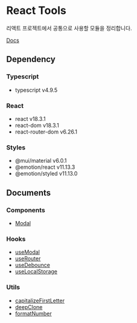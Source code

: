 # React Tools

리액트 프로젝트에서 공통으로 사용할 모듈을 정리합니다.

[Docs](https://haesoo-y.github.io/react-tools/index.html)

## Dependency

### Typescript

- typescript v4.9.5

### React

- react v18.3.1
- react-dom v18.3.1
- react-router-dom v6.26.1

### Styles

- @mui/material v6.0.1
- @emotion/react v11.13.3
- @emotion/styled v11.13.0

## Documents

### Components

- [Modal](https://haesoo-y.github.io/react-tools/functions/components.Modal.html)

### Hooks

- [useModal](https://haesoo-y.github.io/react-tools/functions/hooks.useModal.html)
- [useRouter](https://haesoo-y.github.io/react-tools/functions/hooks.useRouter.html)
- [useDebounce](https://haesoo-y.github.io/react-tools/functions/hooks.useDebounce.html)
- [useLocalStorage](https://haesoo-y.github.io/react-tools/functions/hooks.useLocalStorage.html)

### Utils

- [capitalizeFirstLetter](https://haesoo-y.github.io/react-tools/functions/utils.capitalizeFirstLetter.html)
- [deepClone](https://haesoo-y.github.io/react-tools/functions/utils.deepClone.html)
- [formatNumber](https://haesoo-y.github.io/react-tools/functions/utils.formatNumber.html)
